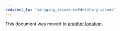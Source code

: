 ```yaml
---
redirect_to: 'managing_issues.md#deleting-issues'
---
```


This document was moved to [another location](managing_issues.md#deleting-issues).

<!-- This redirect file can be deleted after February 1, 2021. -->
<!-- Before deletion, see: https://docs.gitlab.com/ee/development/documentation/#move-or-rename-a-page -->

